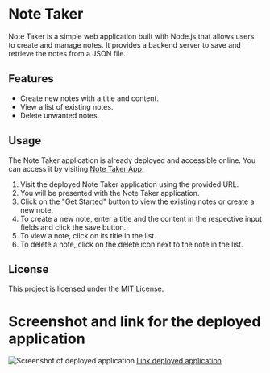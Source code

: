# Note Taker

Note Taker is a simple web application built with Node.js that allows users to create and manage notes. It provides a backend server to save and retrieve the notes from a JSON file.

## Features

- Create new notes with a title and content.
- View a list of existing notes.
- Delete unwanted notes.

## Usage

The Note Taker application is already deployed and accessible online. You can access it by visiting [Note Taker App](https://XXXXXXXXXXXXXXXXXXXXX).

1. Visit the deployed Note Taker application using the provided URL.
2. You will be presented with the Note Taker application.
3. Click on the "Get Started" button to view the existing notes or create a new note.
4. To create a new note, enter a title and the content in the respective input fields and click the save button.
5. To view a note, click on its title in the list.
6. To delete a note, click on the delete icon next to the note in the list.

## License

This project is licensed under the [MIT License](LICENSE).

# Screenshot and link for the deployed application
![Screenshot of deployed application](./assets/Screenshot/screenshot.png)
[Link deployed application](https://elisamarchete.github.io/wXXXXXXXXXXX/)


